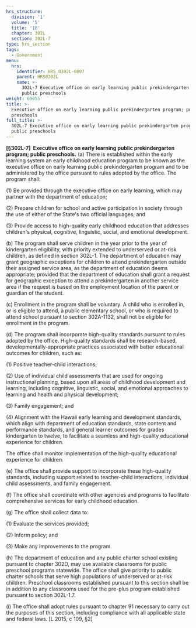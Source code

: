 ```yaml
---
hrs_structure:
  division: '1'
  volume: '5'
  title: '18'
  chapter: 302L
  section: 302L-7
type: hrs_section
tags:
  - Government
menu:
  hrs:
    identifier: HRS_0302L-0007
    parent: HRS0302L
    name: >-
      302L-7 Executive office on early learning public prekindergarten program;
      public preschools
weight: 69055
title: >-
  Executive office on early learning public prekindergarten program; public
  preschools
full_title: >-
  302L-7 Executive office on early learning public prekindergarten program;
  public preschools
---
```

**[§302L-7]  Executive office on early learning public prekindergarten program; public preschools.** (a) There is established within the early learning system an early childhood education program to be known as the executive office on early learning public prekindergarten program and to be administered by the office pursuant to rules adopted by the office. The program shall:

(1) Be provided through the executive office on early learning, which may partner with the department of education;

(2) Prepare children for school and active participation in society through the use of either of the State's two official languages; and

(3) Provide access to high-quality early childhood education that addresses children's physical, cognitive, linguistic, social, and emotional development.

(b) The program shall serve children in the year prior to the year of kindergarten eligibility, with priority extended to underserved or at-risk children, as defined in section 302L-1\. The department of education may grant geographic exceptions for children to attend prekindergarten outside their assigned service area, as the department of education deems appropriate; provided that the department of education shall grant a request for geographic exception to attend a prekindergarten in another service area if the request is based on the employment location of the parent or guardian of the student.

(c) Enrollment in the program shall be voluntary. A child who is enrolled in, or is eligible to attend, a public elementary school, or who is required to attend school pursuant to section 302A-1132, shall not be eligible for enrollment in the program.

(d) The program shall incorporate high-quality standards pursuant to rules adopted by the office. High-quality standards shall be research-based, developmentally-appropriate practices associated with better educational outcomes for children, such as:

(1) Positive teacher-child interactions;

(2) Use of individual child assessments that are used for ongoing instructional planning, based upon all areas of childhood development and learning, including cognitive, linguistic, social, and emotional approaches to learning and health and physical development;

(3) Family engagement; and

(4) Alignment with the Hawaii early learning and development standards, which align with department of education standards, state content and performance standards, and general learner outcomes for grades kindergarten to twelve, to facilitate a seamless and high-quality educational experience for children.

The office shall monitor implementation of the high-quality educational experience for children.

(e) The office shall provide support to incorporate these high-quality standards, including support related to teacher-child interactions, individual child assessments, and family engagement.

(f) The office shall coordinate with other agencies and programs to facilitate comprehensive services for early childhood education.

(g) The office shall collect data to:

(1) Evaluate the services provided;

(2) Inform policy; and

(3) Make any improvements to the program.

(h) The department of education and any public charter school existing pursuant to chapter 302D, may use available classrooms for public preschool programs statewide. The office shall give priority to public charter schools that serve high populations of underserved or at-risk children. Preschool classrooms established pursuant to this section shall be in addition to any classrooms used for the pre-plus program established pursuant to section 302L-1.7.

(i) The office shall adopt rules pursuant to chapter 91 necessary to carry out the purposes of this section, including compliance with all applicable state and federal laws. [L 2015, c 109, §2]